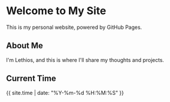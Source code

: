 # Welcome to My Site

This is my personal website, powered by GitHub Pages.

## About Me
I'm Lethios, and this is where I'll share my thoughts and projects.

## Current Time
{{ site.time | date: "%Y-%m-%d %H:%M:%S" }}
